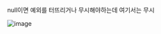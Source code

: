 null이면 예외를 터뜨리거나 무시해야하는데 여기서는 무시

![image](https://user-images.githubusercontent.com/108928206/194215174-ed583d2f-65b3-47e7-ac2b-5d6b0db37e45.png)

